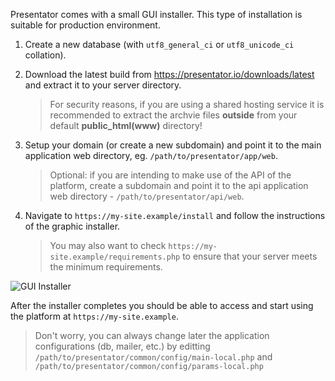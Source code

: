 Presentator comes with a small GUI installer.
This type of installation is suitable for production environment.

1. Create a new database (with `utf8_general_ci` or `utf8_unicode_ci` collation).

2. Download the latest build from https://presentator.io/downloads/latest and extract it to your server directory.

    > For security reasons, if you are using a shared hosting service it is recommended to extract the archvie files **outside** from your default **public_html(www)** directory!

3. Setup your domain (or create a new subdomain) and point it to the main application web directory, eg. `/path/to/presentator/app/web`.

    > Optional: if you are intending to make use of the API of the platform, create a subdomain and point it to the api application web directory - `/path/to/presentator/api/web`.

4. Navigate to `https://my-site.example/install` and follow the instructions of the graphic installer.

    > You may also want to check `https://my-site.example/requirements.php` to ensure that your server meets the minimum requirements.

![GUI Installer](images/installer.png)

After the installer completes you should be able to access and start using the platform at `https://my-site.example`.

> Don't worry, you can always change later the application configurations (db, mailer, etc.) by editting `/path/to/presentator/common/config/main-local.php` and `/path/to/presentator/common/config/params-local.php`
